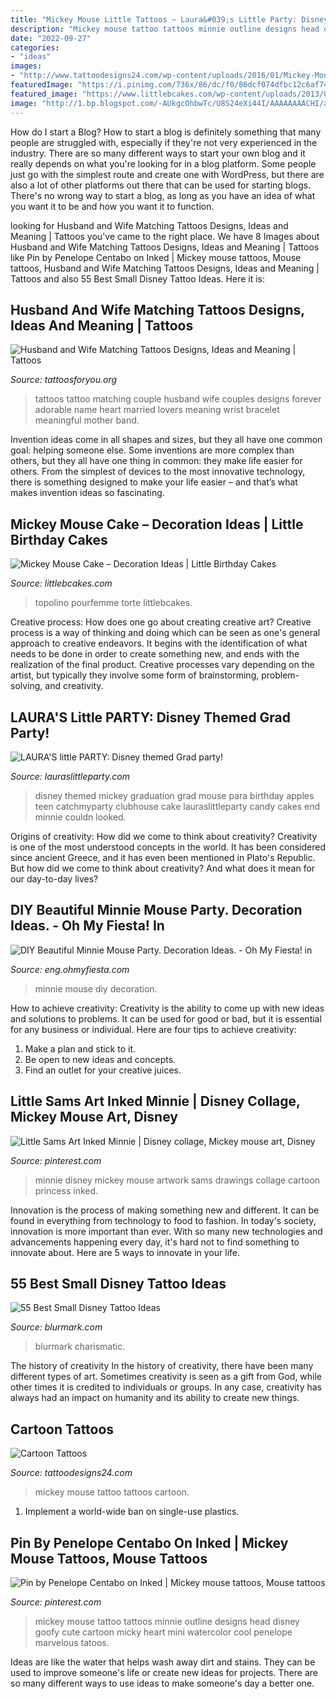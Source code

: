 ```yaml
---
title: "Mickey Mouse Little Tattoos ~ Laura&#039;s Little Party: Disney Themed Grad Party!"
description: "Mickey mouse tattoo tattoos minnie outline designs head disney goofy cute cartoon micky heart mini watercolor cool penelope marvelous tatoos"
date: "2022-09-27"
categories:
- "ideas"
images:
- "http://www.tattoodesigns24.com/wp-content/uploads/2016/01/Mickey-Mouse-tattoo-TD1135-TD24135.jpg"
featuredImage: "https://i.pinimg.com/736x/86/dc/f0/86dcf074dfbc12c6af74724efdf14931.jpg"
featured_image: "https://www.littlebcakes.com/wp-content/uploads/2013/08/Mickey-Mouse-Clubhouse-Cake.jpg"
image: "http://1.bp.blogspot.com/-AUkgcOhbwTc/U8S24eXi44I/AAAAAAAACHI/aeHfEdhxbRg/s1600/IMG_3205.JPG"
---
```



How do I start a Blog?
How to start a blog is definitely something that many people are struggled with, especially if they're not very experienced in the industry. There are so many different ways to start your own blog and it really depends on what you're looking for in a blog platform. Some people just go with the simplest route and create one with WordPress, but there are also a lot of other platforms out there that can be used for starting blogs. There's no wrong way to start a blog, as long as you have an idea of what you want it to be and how you want it to function.

	

		
looking for Husband and Wife Matching Tattoos Designs, Ideas and Meaning | Tattoos you've came to the right place. We have 8 Images about Husband and Wife Matching Tattoos Designs, Ideas and Meaning | Tattoos like Pin by Penelope Centabo on Inked | Mickey mouse tattoos, Mouse tattoos, Husband and Wife Matching Tattoos Designs, Ideas and Meaning | Tattoos and also 55 Best Small Disney Tattoo Ideas. Here it is:
		
    
## Husband And Wife Matching Tattoos Designs, Ideas And Meaning | Tattoos

<img loading=lazy src="https://www.tattoosforyou.org/wp-content/uploads/2017/11/Husband-and-Wife-Matching-Tattoos-Photos.jpg" onerror="this.onerror=null;this.src='https://tse1.mm.bing.net/th?id=OIP.luPEFVZkIaMhwXZpma4UcwHaGp&amp;pid=15.1';" alt="Husband and Wife Matching Tattoos Designs, Ideas and Meaning | Tattoos">

_Source: tattoosforyou.org_

>tattoos tattoo matching couple husband wife couples designs forever adorable name heart married lovers meaning wrist bracelet meaningful mother band. 

	

Invention ideas come in all shapes and sizes, but they all have one common goal: helping someone else. Some inventions are more complex than others, but they all have one thing in common: they make life easier for others. From the simplest of devices to the most innovative technology, there is something designed to make your life easier – and that’s what makes invention ideas so fascinating.

    
## Mickey Mouse Cake – Decoration Ideas | Little Birthday Cakes

<img loading=lazy src="https://www.littlebcakes.com/wp-content/uploads/2013/08/Mickey-Mouse-Clubhouse-Cake.jpg" onerror="this.onerror=null;this.src='https://tse1.mm.bing.net/th?id=OIP.KcRbZYXTeW4ysByzBmIwTQHaJ4&amp;pid=15.1';" alt="Mickey Mouse Cake – Decoration Ideas | Little Birthday Cakes">

_Source: littlebcakes.com_

>topolino pourfemme torte littlebcakes. 

	

Creative process: How does one go about creating creative art?
Creative process is a way of thinking and doing which can be seen as one's general approach to creative endeavors. It begins with the identification of what needs to be done in order to create something new, and ends with the realization of the final product. Creative processes vary depending on the artist, but typically they involve some form of brainstorming, problem-solving, and creativity.

    
## LAURA&#039;S Little PARTY: Disney Themed Grad Party!

<img loading=lazy src="http://1.bp.blogspot.com/-AUkgcOhbwTc/U8S24eXi44I/AAAAAAAACHI/aeHfEdhxbRg/s1600/IMG_3205.JPG" onerror="this.onerror=null;this.src='https://tse4.mm.bing.net/th?id=OIP.ERayXTndJA7BalvuQen9mAHaJ4&amp;pid=15.1';" alt="LAURA&#039;S little PARTY: Disney themed Grad party!">

_Source: lauraslittleparty.com_

>disney themed mickey graduation grad mouse para birthday apples teen catchmyparty clubhouse cake lauraslittleparty candy cakes end minnie couldn looked. 

	

Origins of creativity: How did we come to think about creativity?
Creativity is one of the most understood concepts in the world. It has been considered since ancient Greece, and it has even been mentioned in Plato's Republic. But how did we come to think about creativity? And what does it mean for our day-to-day lives?

    
## DIY Beautiful Minnie Mouse Party. Decoration Ideas. - Oh My Fiesta! In

<img loading=lazy src="http://4.bp.blogspot.com/-jARFpH968yI/Uuf_jAaNN7I/AAAAAAACLm4/SL9m3zrDXeU/s1600/fiesta-minnie.jpg" onerror="this.onerror=null;this.src='https://tse1.mm.bing.net/th?id=OIP.HKkRbHwrUbmSvH7RJSxv_gHaJ4&amp;pid=15.1';" alt="DIY Beautiful Minnie Mouse Party. Decoration Ideas. - Oh My Fiesta! in">

_Source: eng.ohmyfiesta.com_

>minnie mouse diy decoration. 

	

How to achieve creativity:
Creativity is the ability to come up with new ideas and solutions to problems. It can be used for good or bad, but it is essential for any business or individual. Here are four tips to achieve creativity:
1. Make a plan and stick to it.
2. Be open to new ideas and concepts.
3. Find an outlet for your creative juices.

    
## Little Sams Art Inked Minnie | Disney Collage, Mickey Mouse Art, Disney

<img loading=lazy src="https://i.pinimg.com/736x/86/dc/f0/86dcf074dfbc12c6af74724efdf14931.jpg" onerror="this.onerror=null;this.src='https://tse4.mm.bing.net/th?id=OIP.IjFjxiSESCYNARBiRjzvDwHaLV&amp;pid=15.1';" alt="Little Sams Art Inked Minnie | Disney collage, Mickey mouse art, Disney">

_Source: pinterest.com_

>minnie disney mickey mouse artwork sams drawings collage cartoon princess inked. 

	

Innovation is the process of making something new and different. It can be found in everything from technology to food to fashion. In today's society, innovation is more important than ever. With so many new technologies and advancements happening every day, it's hard not to find something to innovate about. Here are 5 ways to innovate in your life.

    
## 55 Best Small Disney Tattoo Ideas

<img loading=lazy src="https://www.blurmark.com/wp-content/uploads/2018/05/Cartoon-Character-Tattoo-On-Lower-Leg-768x1029.jpg" onerror="this.onerror=null;this.src='https://tse2.mm.bing.net/th?id=OIP.ic8AiEPgGOY_gL0tpnUT2wHaJ7&amp;pid=15.1';" alt="55 Best Small Disney Tattoo Ideas">

_Source: blurmark.com_

>blurmark charismatic. 

	

The history of creativity
In the history of creativity, there have been many different types of art. Sometimes creativity is seen as a gift from God, while other times it is credited to individuals or groups. In any case, creativity has always had an impact on humanity and its ability to create new things.

    
## Cartoon Tattoos

<img loading=lazy src="http://www.tattoodesigns24.com/wp-content/uploads/2016/01/Mickey-Mouse-tattoo-TD1135-TD24135.jpg" onerror="this.onerror=null;this.src='https://tse4.mm.bing.net/th?id=OIP.ujBeaD_DcLc4qo9bJ-Ti_QHaKI&amp;pid=15.1';" alt="Cartoon Tattoos">

_Source: tattoodesigns24.com_

>mickey mouse tattoo tattoos cartoon. 

	

1. Implement a world-wide ban on single-use plastics.

    
## Pin By Penelope Centabo On Inked | Mickey Mouse Tattoos, Mouse Tattoos

<img loading=lazy src="https://i.pinimg.com/736x/80/86/bb/8086bb4b67e7692d6f32601512f148d7--mickey-mouse-tattoos-mickey-tattoo.jpg" onerror="this.onerror=null;this.src='https://tse3.mm.bing.net/th?id=OIP.gKguYFU36ESCT1yIfWwqWgHaJ3&amp;pid=15.1';" alt="Pin by Penelope Centabo on Inked | Mickey mouse tattoos, Mouse tattoos">

_Source: pinterest.com_

>mickey mouse tattoo tattoos minnie outline designs head disney goofy cute cartoon micky heart mini watercolor cool penelope marvelous tatoos. 

	

Ideas are like the water that helps wash away dirt and stains. They can be used to improve someone's life or create new ideas for projects. There are so many different ways to use ideas to make someone's day a better one.

